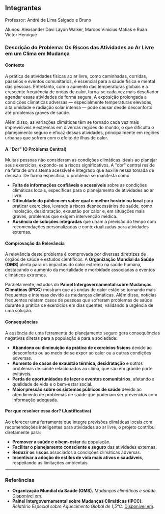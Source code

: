 ## Integrantes
Professor: André de Lima Salgado e Bruno

Alunos: Alexsander Davi Layon Walker, Marcos Vinícius Matias e Ruan Victor Henrique

### Descrição do Problema: Os Riscos das Atividades ao Ar Livre em um Clima em Mudança

#### Contexto

A prática de atividades físicas ao ar livre, como caminhadas, corridas, passeios e eventos comunitários, é essencial para a saúde física e mental das pessoas. Entretanto, com o aumento das temperaturas globais e a crescente frequência de ondas de calor, torna-se cada vez mais desafiador agendar essas atividades de forma segura. A exposição prolongada a condições climáticas adversas — especialmente temperaturas elevadas, alta umidade e radiação solar intensa — pode causar desde desconforto até problemas graves de saúde.

Além disso, as variações climáticas têm se tornado cada vez mais imprevisíveis e extremas em diversas regiões do mundo, o que dificulta o planejamento seguro e eficaz dessas atividades, principalmente em regiões urbanas que sofrem com o efeito de ilhas de calor.

#### A "Dor" (O Problema Central)

Muitas pessoas não consideram as condições climáticas ideais ao planejar seus exercícios, expondo-se a riscos significativos. A "dor" central reside na falta de um sistema acessível e integrado que auxilie nessa tomada de decisão. De forma específica, o problema se manifesta como:

* **Falta de informações confiáveis e acessíveis** sobre as condições climáticas locais, específicas para o planejamento de atividades ao ar livre.
* **Dificuldade do público em saber qual o melhor horário ou local** para praticar exercícios, levando a riscos desnecessários de saúde, como insolação, desidratação, exaustão por calor e, em situações mais graves, problemas que exigem intervenção médica.
* **Ausência de soluções integradas** que unam a previsão do tempo com recomendações personalizadas e contextualizadas para atividades externas.

#### Comprovação da Relevância

A relevância deste problema é comprovada por diversas diretrizes de órgãos de saúde e estudos científicos. A **Organização Mundial da Saúde (OMS)** alerta para os impactos do calor extremo na saúde humana, destacando o aumento da mortalidade e morbidade associadas a eventos climáticos extremos.

Paralelamente, estudos do **Painel Intergovernamental sobre Mudanças Climáticas (IPCC)** mostram que as ondas de calor estão se tornando mais frequentes e intensas devido às mudanças climáticas. Além disso, notícias frequentes relatam casos de pessoas que sofreram problemas de saúde durante a prática de exercícios em dias quentes, validando a urgência de uma solução.

#### Consequências

A ausência de uma ferramenta de planejamento seguro gera consequências negativas diretas para a população e para a sociedade:

* **Abandono ou diminuição da prática de exercícios físicos** devido ao desconforto ou ao medo de se expor ao calor ou a outras condições adversas.
* **Aumento de casos de exaustão térmica, desidratação** e outros problemas de saúde relacionados ao clima, que são em grande parte evitáveis.
* **Perda de oportunidades de lazer e eventos comunitários**, afetando a qualidade de vida e o bem-estar social.
* **Maior pressão sobre os sistemas públicos de saúde** devido ao atendimento de problemas de saúde que poderiam ser prevenidos com informação adequada.

#### Por que resolver essa dor? (Justificativa)

Ao oferecer uma ferramenta que integre previsões climáticas locais com recomendações inteligentes para atividades ao ar livre, o projeto contribui diretamente para:

* **Promover a saúde e o bem-estar** da população.
* **Facilitar o planejamento consciente e seguro** das atividades externas.
* **Reduzir os riscos** associados a condições climáticas adversas.
* **Incentivar a adoção de estilos de vida mais ativos e saudáveis**, respeitando as limitações ambientais.

---

### Referências

* **Organização Mundial da Saúde (OMS).** *Mudanças climáticas e saúde*. [Disponível em](https://www.who.int/news-room/fact-sheets/detail/climate-change-and-health).
* **Painel Intergovernamental sobre Mudanças Climáticas (IPCC).** *Relatório Especial sobre Aquecimento Global de 1,5°C*. [Disponível em](https://www.ipcc.ch/sr15/).
